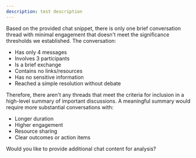 ```yaml
---
description: test description
---
```


Based on the provided chat snippet, there is only one brief conversation thread with minimal engagement that doesn't meet the significance thresholds we established. The conversation:

- Has only 4 messages
- Involves 3 participants
- Is a brief exchange
- Contains no links/resources
- Has no sensitive information
- Reached a simple resolution without debate

Therefore, there aren't any threads that meet the criteria for inclusion in a high-level summary of important discussions. A meaningful summary would require more substantial conversations with:
- Longer duration
- Higher engagement
- Resource sharing
- Clear outcomes or action items

Would you like to provide additional chat content for analysis?